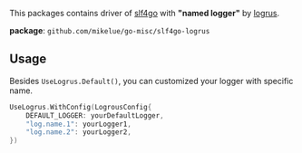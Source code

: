 This packages contains driver of [slf4go](https://github.com/go-eden/slf4go) with **"named logger"** by [logrus](https://github.com/sirupsen/logrus).

**package**: `github.com/mikelue/go-misc/slf4go-logrus`

## Usage

Besides `UseLogrus.Default()`, you can customized your logger with specific name.

```go
UseLogrus.WithConfig(LogrousConfig{
	DEFAULT_LOGGER: yourDefaultLogger,
	"log.name.1": yourLogger1,
	"log.name.2": yourLogger2,
})
```
